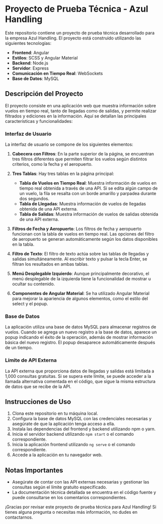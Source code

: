 # Proyecto de Prueba Técnica - Azul Handling

Este repositorio contiene un proyecto de prueba técnica desarrollado para la empresa Azul Handling. El proyecto está construido utilizando las siguientes tecnologías:

- **Frontend**: Angular
- **Estilos**: SCSS y Angular Material
- **Backend**: Node.js
- **Servidor**: Express
- **Comunicación en Tiempo Real**: WebSockets
- **Base de Datos**: MySQL

## Descripción del Proyecto

El proyecto consiste en una aplicación web que muestra información sobre vuelos en tiempo real, tanto de llegadas como de salidas, y permite realizar filtrados y ediciones en la información. Aquí se detallan las principales características y funcionalidades:

### Interfaz de Usuario

La interfaz de usuario se compone de los siguientes elementos:

1. **Cabecera con Filtros**: En la parte superior de la página, se encuentran tres filtros diferentes que permiten filtrar los vuelos según distintos criterios, como la fecha y el aeropuerto.

2. **Tres Tablas**: Hay tres tablas en la página principal:
   - **Tabla de Vuelos en Tiempo Real**: Muestra información de vuelos en tiempo real obtenida a través de una API. Si se edita algún campo de un vuelo, la fila se resalta con un borde amarillo y parpadea durante dos segundos.
   - **Tabla de Llegadas**: Muestra información de vuelos de llegadas obtenida de una API externa.
   - **Tabla de Salidas**: Muestra información de vuelos de salidas obtenida de una API externa.

3. **Filtros de Fecha y Aeropuerto**: Los filtros de fecha y aeropuerto funcionan con la tabla de vuelos en tiempo real. Las opciones del filtro de aeropuerto se generan automáticamente según los datos disponibles en la tabla.

4. **Filtro de Texto**: El filtro de texto actúa sobre las tablas de llegadas y salidas simultáneamente. Al escribir texto y pulsar la tecla Enter, se filtran los resultados en ambas tablas.

5. **Menú Desplegable Izquierdo**: Aunque principalmente decorativo, el menú desplegable de la izquierda tiene la funcionalidad de mostrar u ocultar su contenido.

6. **Componentes de Angular Material**: Se ha utilizado Angular Material para mejorar la apariencia de algunos elementos, como el estilo del select y el popup.

### Base de Datos

La aplicación utiliza una base de datos MySQL para almacenar registros de vuelos. Cuando se agrega un nuevo registro a la base de datos, aparece un popup indicando el éxito de la operación, además de mostrar información básica del nuevo registro. El popup desaparece automáticamente después de un tiempo.

### Límite de API Externa

La API externa que proporciona datos de llegadas y salidas está limitada a 1,000 consultas gratuitas. Si se supera este límite, se puede acceder a la llamada alternativa comentada en el código, que sigue la misma estructura de datos que se recibe de la API.

## Instrucciones de Uso

1. Clona este repositorio en tu máquina local.
2. Configura la base de datos MySQL con las credenciales necesarias y asegúrate de que la aplicación tenga acceso a ella.
3. Instala las dependencias del frontend y backend utilizando npm o yarn.
4. Inicia el servidor backend utilizando `npm start` o el comando correspondiente.
5. Inicia la aplicación frontend utilizando `ng serve` o el comando correspondiente.
6. Accede a la aplicación en tu navegador web.

## Notas Importantes

- Asegúrate de contar con las API externas necesarias y gestionar las consultas según el límite gratuito especificado.
- La documentación técnica detallada se encuentra en el código fuente y puede consultarse en los comentarios correspondientes.

¡Gracias por revisar este proyecto de prueba técnica para Azul Handling! Si tienes alguna pregunta o necesitas más información, no dudes en contactarnos.

